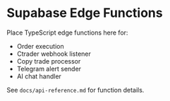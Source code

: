 # Supabase Edge Functions

Place TypeScript edge functions here for:
- Order execution
- Ctrader webhook listener
- Copy trade processor
- Telegram alert sender
- AI chat handler

See `docs/api-reference.md` for function details.
